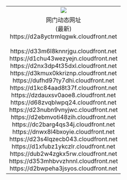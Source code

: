 ﻿<table>
  <tr></tr>
  <tr><td colspan=2 align=center><img src="https://d2a8yctrmlqgwk.cloudfront.net/Up/oGate.jpg" /></td></tr>
  <tr><td colspan=2 align=center>网门动态网址<br/>(最新)
<br>https://d2a8yctrmlqgwk.cloudfront.net
<br/>
<br>https://d33m6l8knnrjgu.cloudfront.net
<br>https://d1chu43wezyejn.cloudfront.net
<br>https://d2nx3dp4t35dxl.cloudfront.net
<br>https://d3kmux0kkriznp.cloudfront.net
<br>https://dufhd97ty7dhi.cloudfront.net
<br>https://d1kc84aad8t37f.cloudfront.net
<br>https://dzdauxsv0aoe8.cloudfront.net
<br>https://d68zvqblwpq24.cloudfront.net
<br>https://d23nubn9vnyjwc.cloudfront.net
<br>https://d2ebmvoti48zih.cloudfront.net
<br>https://dc2barg4qs34j.cloudfront.net
<br>https://dnwx8l4bxoyie.cloudfront.net
<br>https://d23s4lqzecb043.cloudfront.net
<br>https://d1xfubz1ykczlr.cloudfront.net
<br>https://dub2w4zgkx5rw.cloudfront.net
<br>https://d353mhbvvzhnnl.cloudfront.net
<br>https://d2bwpeha3jsyos.cloudfront.net
    </td>
  </tr>
</table>
